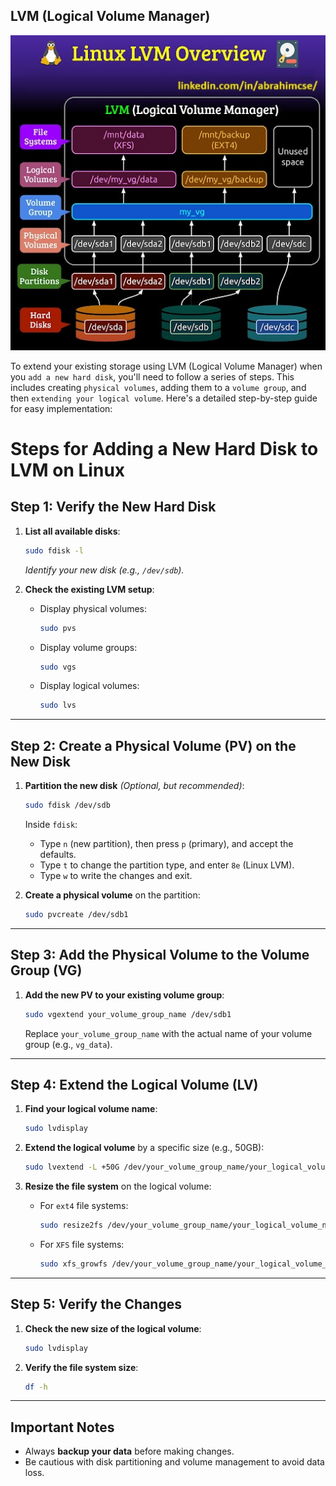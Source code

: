 ## LVM (Logical Volume Manager)

![](https://github.com/abrahimcse/Linux-CLI-Cheatsheet/blob/main/Images/LVM%20Overview.jpg)

To extend your existing storage using LVM (Logical Volume Manager) when you `add a new hard disk`, you'll need to follow a series of steps. This includes creating `physical volumes`, adding them to a `volume group`, and then `extending your logical volume`. Here's a detailed step-by-step guide for easy implementation:
# Steps for Adding a New Hard Disk to LVM on Linux

## Step 1: Verify the New Hard Disk
1. **List all available disks**:
    ```bash
    sudo fdisk -l
    ```
   *Identify your new disk (e.g., `/dev/sdb`).*

2. **Check the existing LVM setup**:
    - Display physical volumes:
        ```bash
        sudo pvs
        ```
    - Display volume groups:
        ```bash
        sudo vgs
        ```
    - Display logical volumes:
        ```bash
        sudo lvs
        ```

---

## Step 2: Create a Physical Volume (PV) on the New Disk
1. **Partition the new disk** *(Optional, but recommended)*:
    ```bash
    sudo fdisk /dev/sdb
    ```
    Inside `fdisk`:
    - Type `n` (new partition), then press `p` (primary), and accept the defaults.
    - Type `t` to change the partition type, and enter `8e` (Linux LVM).
    - Type `w` to write the changes and exit.

2. **Create a physical volume** on the partition:
    ```bash
    sudo pvcreate /dev/sdb1
    ```

---

## Step 3: Add the Physical Volume to the Volume Group (VG)
1. **Add the new PV to your existing volume group**:
    ```bash
    sudo vgextend your_volume_group_name /dev/sdb1
    ```
   Replace `your_volume_group_name` with the actual name of your volume group (e.g., `vg_data`).

---

## Step 4: Extend the Logical Volume (LV)
1. **Find your logical volume name**:
    ```bash
    sudo lvdisplay
    ```

2. **Extend the logical volume** by a specific size (e.g., 50GB):
    ```bash
    sudo lvextend -L +50G /dev/your_volume_group_name/your_logical_volume_name
    ```

3. **Resize the file system** on the logical volume:
    - For `ext4` file systems:
        ```bash
        sudo resize2fs /dev/your_volume_group_name/your_logical_volume_name
        ```
    - For `XFS` file systems:
        ```bash
        sudo xfs_growfs /dev/your_volume_group_name/your_logical_volume_name
        ```

---

## Step 5: Verify the Changes
1. **Check the new size of the logical volume**:
    ```bash
    sudo lvdisplay
    ```

2. **Verify the file system size**:
    ```bash
    df -h
    ```

---

## Important Notes
- Always **backup your data** before making changes.
- Be cautious with disk partitioning and volume management to avoid data loss.
